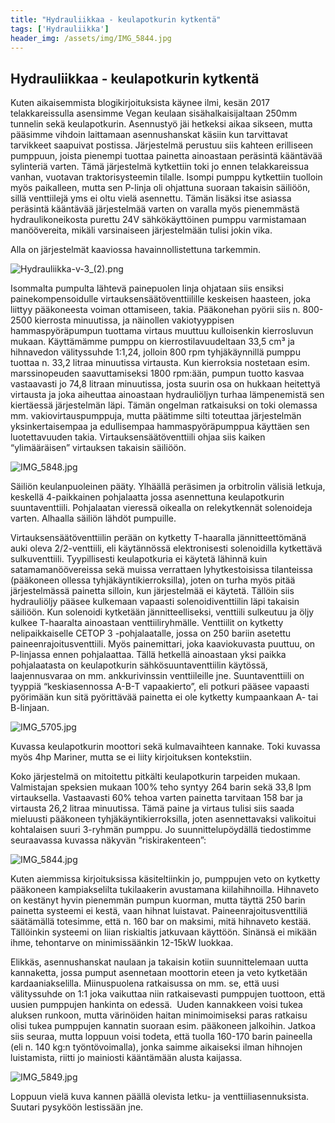 ```yaml
---
title: "Hydrauliikkaa - keulapotkurin kytkentä"
tags: ['Hydrauliikka']
header_img: /assets/img/IMG_5844.jpg
---
```


## Hydrauliikkaa - keulapotkurin kytkentä

Kuten aikaisemmista blogikirjoituksista käynee ilmi, kesän 2017 telakkareissulla asensimme Vegan keulaan sisähalkaisijaltaan 250mm tunnelin sekä keulapotkurin. Asennustyö jäi hetkeksi aikaa sikseen, mutta pääsimme vihdoin laittamaan asennushanskat käsiin kun tarvittavat tarvikkeet saapuivat postissa. Järjestelmä perustuu siis kahteen erilliseen pumppuun, joista pienempi tuottaa painetta ainoastaan peräsintä kääntävää sylinteriä varten. Tämä järjestelmä kytkettiin toki jo ennen telakkareissua vanhan, vuotavan traktorisysteemin tilalle. Isompi pumppu kytkettiin tuolloin myös paikalleen, mutta sen P-linja oli ohjattuna suoraan takaisin säiliöön, sillä venttiilejä yms ei oltu vielä asennettu. Tämän lisäksi itse asiassa peräsintä kääntävää järjestelmää varten on varalla myös pienemmästä hydraulikoneikosta purettu 24V sähkökäyttöinen pumppu varmistamaan manöövereita, mikäli varsinaiseen järjestelmään tulisi jokin vika.

Alla on järjestelmät kaaviossa havainnollistettuna tarkemmin.

![Hydrauliikka-v-3_(2).png](/assets/img/Hydrauliikka-v-3.png)

Isommalta pumpulta lähtevä painepuolen linja ohjataan siis ensiksi painekompensoidulle virtauksensäätöventtiilille keskeisen haasteen, joka liittyy pääkoneesta voiman ottamiseen, takia. Pääkonehan pyörii siis n. 800-2500 kierrosta minuutissa, ja näinollen vakiotyyppisen hammaspyöräpumpun tuottama virtaus muuttuu kulloisenkin kierrosluvun mukaan. Käyttämämme pumppu on kierrostilavuudeltaan 33,5 cm³ ja hihnavedon välityssuhde 1:1,24, jolloin 800 rpm tyhjäkäynnillä pumppu tuottaa n. 33,2 litraa minuutissa virtausta. Kun kierroksia nostetaan esim. marssinopeuden saavuttamiseksi 1800 rpm:ään, pumpun tuotto kasvaa vastaavasti jo 74,8 litraan minuutissa, josta suurin osa on hukkaan heitettyä virtausta ja joka aiheuttaa ainoastaan hydrauliöljyn turhaa lämpenemistä sen kiertäessä järjestelmän läpi. Tämän ongelman ratkaisuksi on toki olemassa mm. vakiovirtauspumppuja, mutta päätimme silti toteuttaa järjestelmän yksinkertaisempaa ja edullisempaa hammaspyöräpumppua käyttäen sen luotettavuuden takia. Virtauksensäätöventtiili ohjaa siis kaiken “ylimääräisen” virtauksen takaisin säiliöön.

![IMG_5848.jpg](/assets/img/IMG_5848.jpg)

Säiliön keulanpuoleinen pääty. Ylhäällä peräsimen ja orbitrolin välisiä letkuja, keskellä 4-paikkainen pohjalaatta jossa asennettuna keulapotkurin suuntaventtiili. Pohjalaatan vieressä oikealla on relekytkennät solenoideja varten. Alhaalla säiliön lähdöt pumpuille.

Virtauksensäätöventtiilin perään on kytketty T-haaralla jännitteettömänä auki oleva 2/2-venttiili, eli käytännössä elektronisesti solenoidilla kytkettävä sulkuventtiili. Tyypillisesti keulapotkuria ei käytetä lähinnä kuin satamamanöövereissa sekä muissa verrattaen lyhytkestoisissa tilanteissa (pääkoneen ollessa tyhjäkäyntikierroksilla), joten on turha myös pitää järjestelmässä painetta silloin, kun järjestelmää ei käytetä. Tällöin siis hydrauliöljy pääsee kulkemaan vapaasti solenoidiventtiilin läpi takaisin säiliöön. Kun solenoidi kytketään jännitteelliseksi, venttiili sulkeutuu ja öljy kulkee T-haaralta ainoastaan venttiiliryhmälle. Venttiilit on kytketty nelipaikkaiselle CETOP 3 -pohjalaatalle, jossa on 250 bariin asetettu paineenrajoitusventtiili. Myös painemittari, joka kaaviokuvasta puuttuu, on P-linjassa ennen pohjalaattaa. Tällä hetkellä ainoastaan yksi paikka pohjalaatasta on keulapotkurin sähkösuuntaventtiilin käytössä, laajennusvaraa on mm. ankkurivinssin venttiileille jne. Suuntaventtiili on tyyppiä “keskiasennossa A-B-T vapaakierto”, eli potkuri pääsee vapaasti pyörimään kun sitä pyörittävää painetta ei ole kytketty kumpaankaan A- tai B-linjaan.

![IMG_5705.jpg](/assets/img/IMG_5705.jpg)

Kuvassa keulapotkurin moottori sekä kulmavaihteen kannake. Toki kuvassa myös 4hp Mariner, mutta se ei liity kirjoituksen kontekstiin.

Koko järjestelmä on mitoitettu pitkälti keulapotkurin tarpeiden mukaan. Valmistajan speksien mukaan 100% teho syntyy 264 barin sekä 33,8 lpm virtauksella. Vastaavasti 60% tehoa varten painetta tarvitaan 158 bar ja virtausta 26,2 litraa minuutissa. Tämä paine ja virtaus tulisi siis saada mieluusti pääkoneen tyhjäkäyntikierroksilla, joten asennettavaksi valikoitui kohtalaisen suuri 3-ryhmän pumppu. Jo suunnittelupöydällä tiedostimme seuraavassa kuvassa näkyvän “riskirakenteen”:

![IMG_5844.jpg](/assets/img/IMG_5844.jpg)

Kuten aiemmissa kirjoituksissa käsiteltiinkin jo, pumppujen veto on kytketty pääkoneen kampiakselilta tukilaakerin avustamana kiilahihnoilla. Hihnaveto on kestänyt hyvin pienemmän pumpun kuorman, mutta täyttä 250 barin painetta systeemi ei kestä, vaan hihnat luistavat. Paineenrajoitusventtiliä säätämällä totesimme, että n. 160 bar on maksimi, mitä hihnaveto kestää. Tällöinkin systeemi on liian riskialtis jatkuvaan käyttöön. Sinänsä ei mikään ihme, tehontarve on minimissäänkin 12-15kW luokkaa.

Elikkäs, asennushanskat naulaan ja takaisin kotiin suunnittelemaan uutta kannaketta, jossa pumput asennetaan moottorin eteen ja veto kytketään kardaaniakselilla. Miinuspuolena ratkaisussa on mm. se, että uusi välityssuhde on 1:1 joka vaikuttaa niin ratkaisevasti pumppujen tuottoon, että uusien pumppujen hankinta on edessä.  Uuden kannakkeen voisi tukea aluksen runkoon, mutta värinöiden haitan minimoimiseksi paras ratkaisu olisi tukea pumppujen kannatin suoraan esim. pääkoneen jalkoihin. Jatkoa siis seuraa, mutta loppuun voisi todeta, että tuolla 160-170 barin paineella (eli n. 140 kg:n työntövoimalla), jonka saimme aikaiseksi ilman hihnojen luistamista, riitti jo mainiosti kääntämään alusta kaijassa.

![IMG_5849.jpg](/assets/img/IMG_5849.jpg)

Loppuun vielä kuva kannen päällä olevista letku- ja venttiiliasennuksista. Suutari pysyköön lestissään jne.
